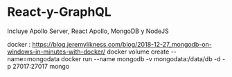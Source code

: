# React-y-GraphQL
Incluye Apollo Server, React Apollo, MongoDB y NodeJS


docker :
https://blog.jeremylikness.com/blog/2018-12-27_mongodb-on-windows-in-minutes-with-docker/
docker volume create --name=mongodata
docker run --name mongodb -v mongodata:/data/db -d -p 27017:27017 mongo
